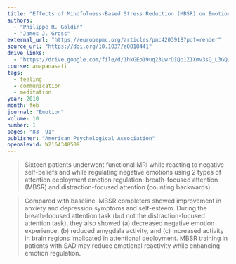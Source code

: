 ```yaml
---
title: "Effects of Mindfulness-Based Stress Reduction (MBSR) on Emotion Regulation in Social Anxiety Disorder (SAD)"
authors:
  - "Philippe R. Goldin"
  - "James J. Gross"
external_url: "https://europepmc.org/articles/pmc4203918?pdf=render"
source_url: "https://doi.org/10.1037/a0018441"
drive_links:
  - "https://drive.google.com/file/d/1hkGEo19uq23LwrDIQp1Z1Xmv3sQ_L3GQ/view?usp=drivesdk"
course: anapanasati
tags:
  - feeling
  - communication
  - meditation
year: 2010
month: feb
journal: "Emotion"
volume: 10
number: 1
pages: "83--91"
publisher: "American Psychological Association"
openalexid: W2164348509
---
```


> Sixteen patients underwent functional MRI while reacting to negative self-beliefs and while regulating negative emotions using 2 types of attention deployment emotion regulation: breath-focused attention (MBSR) and distraction-focused attention (counting backwards).

> Compared with baseline, MBSR completers showed improvement in anxiety and depression symptoms and self-esteem.
> During the breath-focused attention task (but not the distraction-focused attention task), they also showed (a) decreased negative emotion experience, (b) reduced amygdala activity, and (c) increased activity in brain regions implicated in attentional deployment.
> MBSR training in patients with SAD may reduce emotional reactivity while enhancing emotion regulation.

